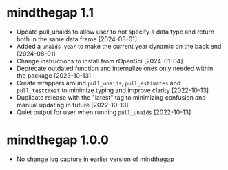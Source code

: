 # mindthegap 1.1
* Update pull_unaids to allow user to not specify a data type and return both in the same data frame [2024-08-01]
* Added a `unaids_year` to make the current year dynamic on the back end [2024-08-01]
* Change instructions to install from rOpenSci [2024-01-04]
* Deprecate outdated function and internalize ones only needed within the package [2023-10-13]
* Create wrappers around `pull_unaids`, `pull_estimates` and `pull_testtreat` to  minimize typing and improve clarity [2022-10-13]
* Duplicate release with the "latest" tag to minimizing confusion and manual updating in future [2022-10-13]
* Quiet output for user when running `pull_unaids` [2022-10-13]

# mindthegap 1.0.0
* No change log capture in earlier version of mindthegap
